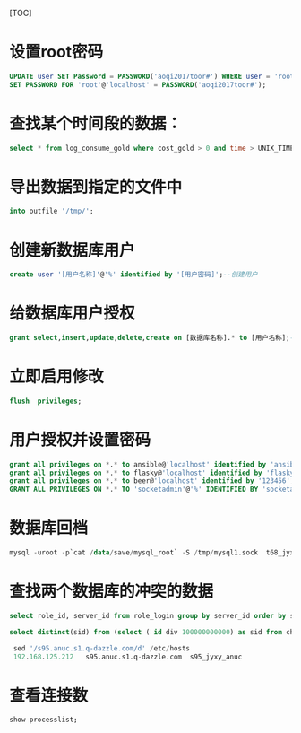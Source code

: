 [TOC]

# 设置root密码
```sql
UPDATE user SET Password = PASSWORD('aoqi2017toor#') WHERE user = 'root';
SET PASSWORD FOR 'root'@'localhost' = PASSWORD('aoqi2017toor#');
```

# 查找某个时间段的数据：
```sql
select * from log_consume_gold where cost_gold > 0 and time > UNIX_TIMESTAMP('2018-05-10 00:00:00') and time < UNIX_TIMESTAMP('2018-05-10 14:00:00');
```

# 导出数据到指定的文件中
```sql
into outfile '/tmp/';
```

# 创建新数据库用户
```sql
create user '[用户名称]'@'%' identified by '[用户密码]';--创建用户
```

# 给数据库用户授权
```sql
grant select,insert,update,delete,create on [数据库名称].* to [用户名称];--用户授权数据库
```

# 立即启用修改
```sql
flush  privileges;
```

# 用户授权并设置密码
```sql
grant all privileges on *.* to ansible@'localhost' identified by 'ansible168';
grant all privileges on *.* to flasky@'localhost' identified by 'flasky168';
grant all privileges on *.* to beer@'localhost' identified by '123456';
GRANT ALL PRIVILEGES ON *.* TO 'socketadmin'@'%' IDENTIFIED BY 'socketadmin'; 
```

# 数据库回档
```sql
mysql -uroot -p`cat /data/save/mysql_root` -S /tmp/mysql1.sock  t68_jyxy_90189 < /dps/merge/20180517/t68_jyxy_90189_192.168.125.191_3306_20180517100158.sql
```


# 查找两个数据库的冲突的数据
```sql
select role_id, server_id from role_login group by server_id order by server_id;

select distinct(sid) from (select ( id div 100000000000) as sid from charge) res order by sid;

 sed '/s95.anuc.s1.q-dazzle.com/d' /etc/hosts
 192.168.125.212   s95.anuc.s1.q-dazzle.com  s95_jyxy_anuc
```

# 查看连接数
```sql
show processlist;
```